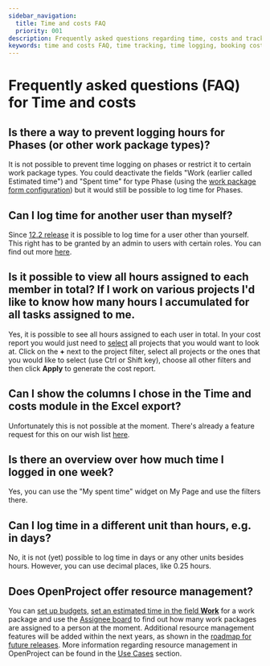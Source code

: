 ```yaml
---
sidebar_navigation:
  title: Time and costs FAQ
  priority: 001
description: Frequently asked questions regarding time, costs and tracking
keywords: time and costs FAQ, time tracking, time logging, booking costs
---
```


# Frequently asked questions (FAQ) for Time and costs

## Is there a way to prevent logging hours for Phases (or other work package types)?

It is not possible to prevent time logging on phases or restrict it to certain work package types. You could deactivate the fields "Work (earlier called Estimated time") and "Spent time" for type Phase (using the [work package form configuration](../../../system-admin-guide/manage-work-packages/work-package-types/#work-package-form-configuration-enterprise-add-on)) but it would still be possible to log time for Phases.

## Can I log time for another user than myself?

Since [12.2 release](../../../release-notes/12/12-2-0/) it is possible to log time for a user other than yourself. This right has to be granted by an admin to users with certain roles. You can find out more [here](../../../user-guide/time-and-costs/time-tracking/#log-and-edit-time-for-other-users).

## Is it possible to view all hours assigned to each member in total? If I work on various projects I'd like to know how many hours I accumulated for all tasks assigned to me.

Yes, it is possible to see all hours assigned to each user in total. In your cost report you would just need to [select](../reporting/#filter-cost-reports) all projects that you would want to look at.
Click on the **+** next to the project filter, select all projects or the ones that you would like to select (use Ctrl or Shift key), choose all other filters and then click **Apply** to generate the cost report.

## Can I show the columns I chose in the Time and costs module in the Excel export?

Unfortunately this is not possible at the moment. There's already a feature request for this on our wish list [here](https://community.openproject.org/work_packages/35042).

## Is there an overview over how much time I logged in one week?

Yes, you can use the "My spent time" widget on My Page and use the filters there.

## Can I log time in a different unit than hours, e.g. in days?

No, it is not (yet) possible to log time in days or any other units besides hours. However, you can use decimal places, like 0.25 hours.

## Does OpenProject offer resource management?

You can [set up budgets](../../budgets), [set an estimated time in the field **Work**](../../work-packages/edit-work-package/) for a work package and use the [Assignee board](../../agile-boards/#choose-between-board-types) to find out how many work packages are assigned to a person at the moment.
Additional resource management features will be added within the next years, as shown in the [roadmap for future releases](https://community.openproject.org/projects/openproject/roadmap).
More information regarding resource management in OpenProject can be found in the [Use Cases](../../../use-cases/resource-management) section.
